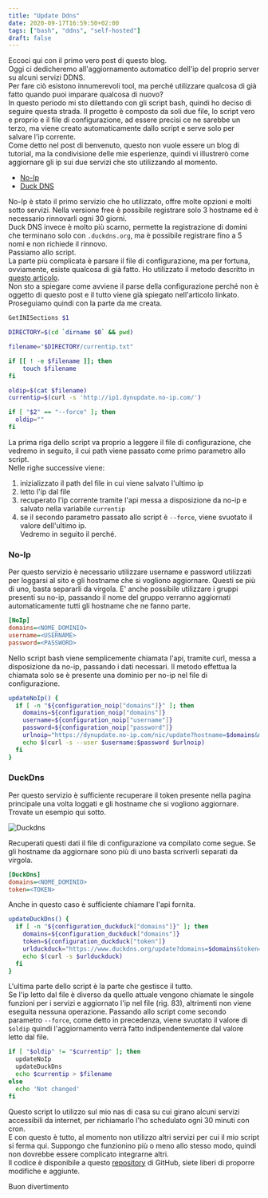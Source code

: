 ```yaml
---
title: "Update Ddns"
date: 2020-09-17T16:59:50+02:00
tags: ["bash", "ddns", "self-hosted"]
draft: false
---
```


Eccoci qui con il primo vero post di questo blog.  
Oggi ci dedicheremo all'aggiornamento automatico dell'ip del proprio server su alcuni servizi DDNS.  
Per fare ciò esistono innumerevoli tool, ma perché utilizzare qualcosa di già fatto quando puoi imparare qualcosa di nuovo?  
In questo periodo mi sto dilettando con gli script bash, quindi ho deciso di seguire questa strada. Il progetto è composto da soli due file, lo script vero e proprio e il file di configurazione, ad essere precisi ce ne sarebbe un terzo, ma viene creato automaticamente dallo script e serve solo per salvare l'ip corrente.  
Come detto nel post di benvenuto, questo non vuole essere un blog di tutorial, ma la condivisione delle mie esperienze, quindi vi illustrerò come aggiornare gli ip sui due servizi che sto utilizzando al momento.  
+ [No-Ip](http://no-ip.com)
+ [Duck DNS](https://www.duckdns.org/)  

No-Ip è stato il primo servizio che ho utilizzato, offre molte opzioni e molti sotto servizi. Nella versione free è possibile registrare solo 3 hostname ed è necessario rinnovarli ogni 30 giorni.  
Duck DNS invece è molto più scarno, permette la registrazione di domini che terminano solo con `.duckdns.org`, ma è possibile registrare fino a 5 nomi e non richiede il rinnovo.  
Passiamo allo script.  
La parte più complicata è parsare il file di configurazione, ma per fortuna, ovviamente, esiste qualcosa di già fatto.
Ho utilizzato il metodo descritto in [questo articolo](https://blog.sleeplessbeastie.eu/2019/11/11/how-to-parse-ini-configuration-file-using-bash/).  
Non sto a spiegare come avviene il parse della configurazione perché non è oggetto di questo post e il tutto viene già spiegato nell'articolo linkato. Proseguiamo quindi con la parte da me creata.

```bash {linenos=true,linenostart=44}
GetINISections $1

DIRECTORY=$(cd `dirname $0` && pwd)

filename="$DIRECTORY/currentip.txt"

if [[ ! -e $filename ]]; then
    touch $filename
fi

oldip=$(cat $filename)
currentip=$(curl -s 'http://ip1.dynupdate.no-ip.com/')

if [ "$2" == "--force" ]; then
  oldip="" 
fi
```

La prima riga dello script va proprio a leggere il file di configurazione, che vedremo in seguito, il cui path viene passato come primo parametro allo script.  
Nelle righe successive viene:  
1) inizializzato il path del file in cui viene salvato l'ultimo ip
1) letto l'ip dal file
1) recuperato l'ip corrente tramite l'api messa a disposizione da no-ip e salvato nella variabile `currentip`
1) se il secondo parametro passato allo script è `--force`, viene svuotato il valore dell'ultimo ip.  
Vedremo in seguito il perché.


### No-Ip
Per questo servizio è necessario utilizzare username e password utilizzati per loggarsi al sito e gli hostname che si vogliono aggiornare.
Questi se più di uno, basta separarli da virgola. E' anche possibile utilizzare i gruppi presenti su no-ip, passando il nome del gruppo verranno aggiornati automaticamente tutti gli hostname che ne fanno parte.

```ini {linenos=true,linenostart=5}
[NoIp]
domains=<NOME_DOMINIO>
username=<USERNAME>
password=<PASSWORD>
```

Nello script bash viene semplicemente chiamata l'api, tramite curl, messa a disposizione da no-ip, passando i dati necessari.
Il metodo effettua la chiamata solo se è presente una dominio per no-ip nel file di configurazione.

```bash {linenos=true,linenostart=61}
updateNoIp() {
  if [ -n "${configuration_noip["domains"]}" ]; then
    domains=${configuration_noip["domains"]}
    username=${configuration_noip["username"]}
    password=${configuration_noip["password"]}
    urlnoip="https://dynupdate.no-ip.com/nic/update?hostname=$domains&myip=$currentip"
    echo $(curl -s --user $username:$password $urlnoip)
  fi
}
```

### DuckDns

Per questo servizio è sufficiente recuperare il token presente nella pagina principale una volta loggati e gli hostname che si vogliono aggiornare.
Trovate un esempio qui sotto.

![Duckdns](https://res.cloudinary.com/drg2utgxr/image/upload/v1600434391/posts/update-ddns/duckdns_01.png)

Recuperati questi dati il file di configurazione va compilato come segue.
Se gli hostname da aggiornare sono più di uno basta scriverli separati da virgola.

```ini {linenos=true}
[DuckDns]
domains=<NOME_DOMINIO>
token=<TOKEN>
```

Anche in questo caso è sufficiente chiamare l'api fornita.

```bash {linenos=true,linenostart=72}
updateDuckDns() {
  if [ -n "${configuration_duckduck["domains"]}" ]; then
    domains=${configuration_duckduck["domains"]}
    token=${configuration_duckduck["token"]}
    urlduckduck="https://www.duckdns.org/update?domains=$domains&token=$token&ip=$currentip"
    echo $(curl -s $urlduckduck)
  fi
}
```

L'ultima parte dello script è la parte che gestisce il tutto.  
Se l'ip letto dal file è diverso da quello attuale vengono chiamate le singole funzioni per i servizi e aggiornato l'ip nel file (rig. 83), altrimenti non viene eseguita nessuna operazione.
Passando allo script come secondo parametro `--force`, come detto in precedenza, viene svuotato il valore di `$oldip` quindi l'aggiornamento verrà fatto indipendentemente dal valore letto dal file.

```bash {linenos=true,linenostart=81}
if [ "$oldip" != "$currentip" ]; then
  updateNoIp
  updateDuckDns
  echo $currentip > $filename
else
  echo 'Not changed'
fi
```

Questo script lo utilizzo sul mio nas di casa su cui girano alcuni servizi accessibili da internet, per richiamarlo l'ho schedulato ogni 30 minuti con cron.  
E con questo è tutto, al momento non utilizzo altri servizi per cui il mio script si ferma qui. Suppongo che funzionino più o meno allo stesso modo, quindi non dovrebbe essere complicato integrarne altri.  
Il codice è disponibile a questo [repository](https://github.com/simon020286/update-ddns) di GitHub, siete liberi di proporre modifiche e aggiunte.

Buon divertimento